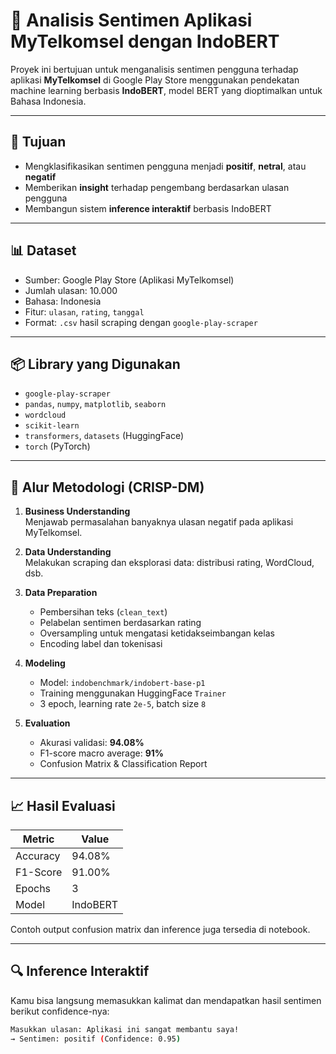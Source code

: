 # 📱 Analisis Sentimen Aplikasi MyTelkomsel dengan IndoBERT

Proyek ini bertujuan untuk menganalisis sentimen pengguna terhadap aplikasi **MyTelkomsel** di Google Play Store menggunakan pendekatan machine learning berbasis **IndoBERT**, model BERT yang dioptimalkan untuk Bahasa Indonesia.

---

## 🧠 Tujuan

- Mengklasifikasikan sentimen pengguna menjadi **positif**, **netral**, atau **negatif**
- Memberikan **insight** terhadap pengembang berdasarkan ulasan pengguna
- Membangun sistem **inference interaktif** berbasis IndoBERT

---

## 📊 Dataset

- Sumber: Google Play Store (Aplikasi MyTelkomsel)
- Jumlah ulasan: 10.000
- Bahasa: Indonesia
- Fitur: `ulasan`, `rating`, `tanggal`
- Format: `.csv` hasil scraping dengan `google-play-scraper`

---

## 📦 Library yang Digunakan

- `google-play-scraper`
- `pandas`, `numpy`, `matplotlib`, `seaborn`
- `wordcloud`
- `scikit-learn`
- `transformers`, `datasets` (HuggingFace)
- `torch` (PyTorch)

---

## 🔁 Alur Metodologi (CRISP-DM)

1. **Business Understanding**  
   Menjawab permasalahan banyaknya ulasan negatif pada aplikasi MyTelkomsel.

2. **Data Understanding**  
   Melakukan scraping dan eksplorasi data: distribusi rating, WordCloud, dsb.

3. **Data Preparation**  
   - Pembersihan teks (`clean_text`)
   - Pelabelan sentimen berdasarkan rating
   - Oversampling untuk mengatasi ketidakseimbangan kelas
   - Encoding label dan tokenisasi

4. **Modeling**  
   - Model: `indobenchmark/indobert-base-p1`
   - Training menggunakan HuggingFace `Trainer`
   - 3 epoch, learning rate `2e-5`, batch size `8`

5. **Evaluation**  
   - Akurasi validasi: **94.08%**
   - F1-score macro average: **91%**
   - Confusion Matrix & Classification Report

---

## 📈 Hasil Evaluasi

| Metric        | Value   |
|---------------|---------|
| Accuracy      | 94.08%  |
| F1-Score      | 91.00%  |
| Epochs        | 3       |
| Model         | IndoBERT|

Contoh output confusion matrix dan inference juga tersedia di notebook.

---

## 🔍 Inference Interaktif

Kamu bisa langsung memasukkan kalimat dan mendapatkan hasil sentimen berikut confidence-nya:

```bash
Masukkan ulasan: Aplikasi ini sangat membantu saya!
→ Sentimen: positif (Confidence: 0.95)
